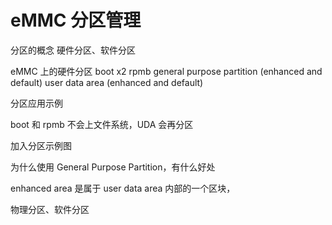# eMMC 分区管理

分区的概念
  硬件分区、软件分区

eMMC 上的硬件分区
  boot x2
  rpmb
  general purpose partition (enhanced and default)
  user data area (enhanced and default)
  
分区应用示例
  
  

boot 和 rpmb 不会上文件系统，UDA 会再分区

加入分区示例图

[](http://tjworld.net/attachment/wiki/Android/HTC/Vision/EmmcPartitioning/partitions.png)

为什么使用 General Purpose Partition，有什么好处

enhanced area 是属于 user data area 内部的一个区块，

物理分区、软件分区

